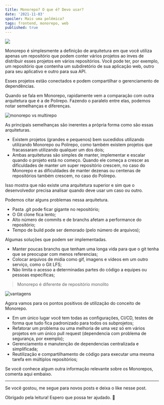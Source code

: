 ```yaml
---
title: Monorepo? O que é? Devo usar?
date: '2021-11-03'
spoiler: Mais uma polêmica?
tags: frontend, monorepo, web
published: true
---
```


![](https://firebasestorage.googleapis.com/v0/b/from-tatooine.appspot.com/o/monorepo-o-que-e-devo-usar%2F68zjhc9evjfw0nepw30y.png?alt=media&token=ef25ab93-42d8-4e94-ac8d-434a7999c9dc)

Monorepo é simplesmente a definição de arquitetura em que você utiliza apenas um repositório que podem conter vários projetos ao inves de distribuir esses projetos em vários repositórios. Você pode ter, por exemplo, um repositório que contenha um subdiretório de sua aplicação web, outro para seu aplicativo e outro para sua API.

Esses projetos estão conectados e podem compartilhar o gerenciamento de dependências.

Quando se fala em Monorepo, rapidamente vem a comparação com outra arquitetura que é a de Polirepo. Fazendo o paralelo entre elas, podemos notar semelhanças e diferenças.

![monorepo vs multirepo](https://firebasestorage.googleapis.com/v0/b/from-tatooine.appspot.com/o/monorepo-o-que-e-devo-usar%2Fw7wtoxahoyegm10u9gt5.png?alt=media&token=6c513d78-3eaf-4f43-ba5f-83d970fe7ad7)

As principais semelhanças são inerentes a própria forma como são essas arquiteturas.

- Existem projetos (grandes e pequenos) bem sucedidos utilizando utilizando Monorepo ou Polirepo, como também existem projetos que fracassaram utilizando qualquer um dos dois;
- Ambas arquiteturas são simples de manter, implementar e escalar quando o projeto está no começo. Quando ele começa a crescer as dificuldades de manter um super repositório crescem, no caso do Monorepo e as dificuldades de manter dezenas ou centenas de repositórios também crescem, no caso do Polirepo.

Isso mostra que não existe uma arquitetura superior e sim que o desenvolvedor precisa analisar quando deve usar um caso ou outro.

Podemos citar alguns problemas nessa arquitetura.

- Pasta .git pode ficar gigante no repositório;
- O Git clone fica lento;
- Alto número de commits e de branchs afetam a performance do repositório;
- Tempo de build pode ser demorado (pelo número de arquivos);

Algumas soluções que podem ser implementadas.

- Manter poucas branchs que tenham uma longa vida para que o git tenha que se preocupar com menos referencias;
- Colocar arquivos de midia como gif, imagens e vídeos em um outro serviço, como o Git LFS;
- Não limita o acesso a determinadas partes do código a equipes ou pessoas específicas;

> Monorepo é diferente de repositório monolito

![vantagens](https://firebasestorage.googleapis.com/v0/b/from-tatooine.appspot.com/o/monorepo-o-que-e-devo-usar%2F1bdotqerne6boarkueix.jpg?alt=media&token=7b63de31-ec06-4e95-bf86-640b6ab2c45d)

Agora vamos para os pontos positivos de utilização do conceito de Monorepo.

- Em um único lugar você tem todas as configurações, CI/CD, testes de forma que tudo fica padronizado para todos os subprojetos;
- Refatorar um problema ou uma melhoria de uma vez só em vários projetos em um único pull request (dependencia com problema de segurança, por exemplo);
- Gerenciamento e manutenção de dependencias centralizada e simplificada;
- Reutilização e compartilhamento de código para executar uma mesma tarefa em múltiplos repositórios;

Se você conhece algum outra informação relevante sobre os Monorepos, comenta aqui embaixo.

---

Se você gostou, me segue para novos posts e deixa o like nesse post.

Obrigado pela leitura! Espero que possa ter ajudado. 🚀
